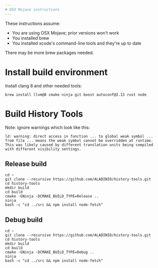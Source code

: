 ```yaml
---
# OSX Mojave instructions
---
```


These instructions assume:
* You are using OSX Mojave; prior versions won't work
* You installed brew
* You installed xcode's command-line tools and they're up to date

There may be more brew packages needed.

# Install build environment

Install clang 8 and other needed tools:
```
brew install llvm@8 cmake ninja git boost autoconf@2.13 rust node
```

# Build History Tools

Note: ignore warnings which look like this:

```
ld: warning: direct access in function ... to global weak symbol ... from file ... means the weak symbol cannot be overridden at runtime. This was likely caused by different translation units being compiled with different visibility settings.
```

## Release build

```
cd ~
git clone --recursive https://github.com/ALADINIO/history-tools.git
cd history-tools
mkdir build
cd build
cmake -GNinja -DCMAKE_BUILD_TYPE=Release ..
ninja
bash -c "cd ../src && npm install node-fetch"
```

## Debug build

```
cd ~
git clone --recursive https://github.com/ALADINIO/history-tools.git
cd history-tools
mkdir build
cd build
cmake -GNinja -DCMAKE_BUILD_TYPE=Debug ..
ninja
bash -c "cd ../src && npm install node-fetch"
```
